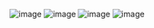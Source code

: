 ![image](https://github.com/MeenakshiNS/php_student_details_dashboard/assets/130451378/06aefbbc-d20c-4bf3-bd12-aa558c26a911)
![image](https://github.com/MeenakshiNS/php_student_details_dashboard/assets/130451378/5b229806-e3a1-4f13-bdeb-821700249e67)
![image](https://github.com/MeenakshiNS/php_student_details_dashboard/assets/130451378/2faa3c53-f40e-4574-9112-761040fa551f)
![image](https://github.com/MeenakshiNS/php_student_details_dashboard/assets/130451378/0eddde5f-5a19-4c22-a820-f763597f2763)
